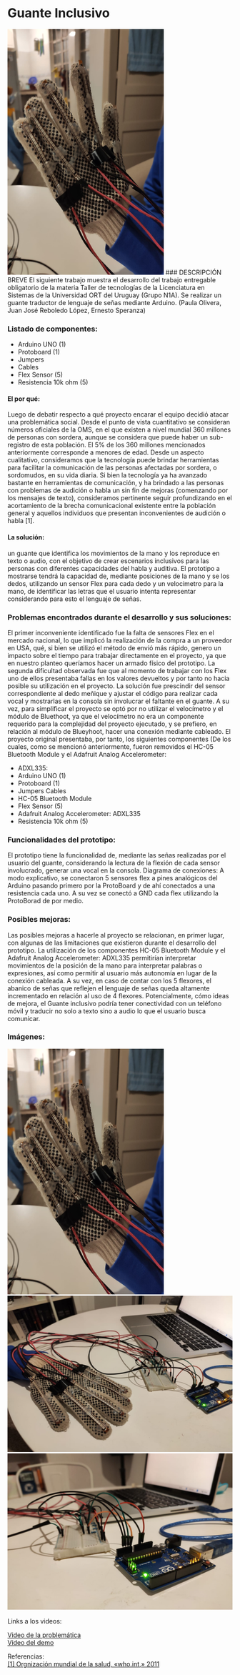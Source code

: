 # Guante Inclusivo

<img src="/img/guante1.jpeg" alt="Guante1" width="350px" height="550px">
### DESCRIPCIÓN BREVE
El siguiente trabajo muestra el desarrollo del trabajo entregable obligatorio de la materia Taller de tecnologías 
de la Licenciatura en Sistemas de la Universidad ORT del Uruguay (Grupo N1A). 
Se realizar un guante traductor de lenguaje de señas mediante Arduino. (Paula Olivera, Juan José Reboledo López, Ernesto Speranza)

### Listado de componentes:
* Arduino UNO (1)
* Protoboard (1)
* Jumpers
* Cables
* Flex Sensor (5)
* Resistencia 10k ohm (5)

#### El por qué:
Luego de debatir respecto a qué proyecto encarar el equipo decidió atacar una problemática social. Desde el punto de vista cuantitativo se consideran números oficiales de la OMS, en el que existen a nivel mundial 360 millones de personas con sordera, aunque se considera que puede haber un sub-registro de esta población. El 5% de los 360 millones mencionados anteriormente corresponde a menores de edad.
Desde un aspecto cualitativo, consideramos que la tecnología puede brindar herramientas para facilitar la comunicación de las personas afectadas por sordera, o sordomudos, en su vida diaria. Si bien la tecnología ya ha avanzado bastante en herramientas de comunicación, y ha brindado a las personas con problemas de audición o habla un sin fin de mejoras (comenzando por los mensajes de texto), consideramos pertinente seguir profundizando en el acortamiento de la brecha comunicacional existente entre la población general y aquellos individuos que presentan inconvenientes de audición o habla [1].
#### La solución:
un guante que identifica los movimientos de la mano y los reproduce en texto o audio, con el objetivo de crear escenarios inclusivos para las personas con diferentes capacidades del habla y auditiva. El prototipo a mostrarse tendrá la capacidad de, mediante posiciones de la mano y se los dedos, utilizando un sensor Flex para cada dedo y un velocimetro para la mano, de identificar las letras que el usuario intenta representar considerando para esto el lenguaje de señas.


### Problemas encontrados durante el desarrollo y sus soluciones:
El primer inconveniente identificado fue la falta de sensores Flex en el mercado nacional, lo que implicó la realización de la compra a un proveedor en USA, qué, si bien se utilizó el método de envió más rápido, genero un impacto sobre el tiempo para trabajar directamente en el proyecto, ya que en nuestro planteo queríamos hacer un armado físico del prototipo. La segunda dificultad observada fue que al momento de trabajar con los Flex uno de ellos presentaba fallas en los valores devueltos y por tanto no hacia posible su utilización en el proyecto. La solución fue prescindir del sensor correspondiente al dedo meñique y ajustar el código para realizar cada vocal y mostrarlas en la consola sin involucrar el faltante en el guante.
A su vez, para simplificar el proyecto se optó por no utilizar el velocímetro y el módulo de Bluethoot, ya que el velocímetro no era un componente requerido para la complejidad del proyecto ejecutado, y se prefiero, en relación al módulo de Blueyhoot, hacer una conexión mediante cableado.
El proyecto original presentaba, por tanto, los siguientes componentes (De los cuales, como se mencionó anteriormente, fueron removidos el HC-05 Bluetooth Module y el Adafruit Analog Accelerometer: 
* ADXL335:
* Arduino UNO (1) 
* Protoboard (1) 
* Jumpers Cables
* HC-05 Bluetooth Module
* Flex Sensor (5)
* Adafruit Analog Accelerometer: ADXL335 
* Resistencia 10k ohm (5)


### Funcionalidades del prototipo:
El prototipo tiene la funcionalidad de, mediante las señas realizadas por el usuario del guante, considerando la lectura de la flexión de cada sensor involucrado, generar una vocal en la consola.
Diagrama de conexiones:
A modo explicativo, se conectaron 5 sensores flex a pines analógicos del Arduino pasando primero por la ProtoBoard y de ahí conectados a una resistencia cada uno. A su vez se conectó a GND cada flex utilizando la ProtoBorad de por medio.


### Posibles mejoras:
Las posibles mejoras a hacerle al proyecto se relacionan, en primer lugar, con algunas de las limitaciones que existieron durante el desarrollo del prototipo. La utilización de los componentes HC-05 Bluetooth Module y el Adafruit Analog Accelerometer: ADXL335 permitirían interpretar movimientos de la posición de la mano para interpretar palabras o expresiones, así como permitir al usuario más autonomía en lugar de la conexión cableada. A su vez, en caso de contar con los 5 flexores, el abanico de señas que reflejen el lenguaje de señas queda altamente incrementado en relación al uso de 4 flexores.
Potencialmente, cómo ideas de mejora, el Guante inclusivo podría tener conectividad con un teléfono móvil y traducir no solo a texto sino a audio lo que el usuario busca comunicar.

### Imágenes:
<img src="/img/guante1.jpeg" alt="Guante1" width="350px" height="550px">
<img src="/img/guante2.jpeg" alt="Guante2" width="550px" height="350px">
<img src="/img/guante3.jpeg" alt="Guante3" width="550px" height="350px">

Links a los videos:

[Video de la problemática](https://www.youtube.com/watch?v=-tk456KQ93I&feature=youtu.be) <br/>
[Video del demo](https://www.youtube.com/watch?v=2XtYoKZ3WLk) <br/>



Referencias: <br/>
[[1] Orgnización mundial de la salud, «who.int,» 2011](https://www.who.int/disabilities/world_report/2011/report/en/)
